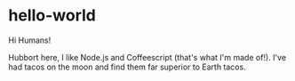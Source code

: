 # hello-world

Hi Humans!

Hubbort here, I like Node.js and Coffeescript (that's what I'm made of!).
I've had tacos on the moon and find them far superior to Earth tacos.
